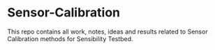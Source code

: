 # Sensor-Calibration
This repo contains all work, notes, ideas and results related to Sensor Calibration methods for Sensibility Testbed.
